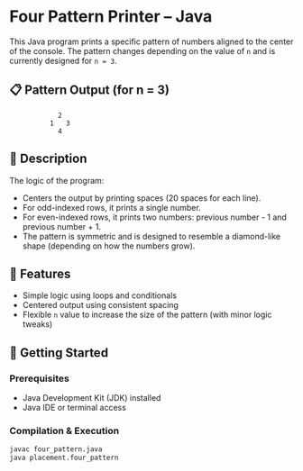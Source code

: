 # Four Pattern Printer – Java

This Java program prints a specific pattern of numbers aligned to the center of the console. The pattern changes depending on the value of `n` and is currently designed for `n = 3`.

## 📋 Pattern Output (for n = 3)

                2
              1   3
                4


## 🧠 Description

The logic of the program:
- Centers the output by printing spaces (20 spaces for each line).
- For odd-indexed rows, it prints a single number.
- For even-indexed rows, it prints two numbers: previous number - 1 and previous number + 1.
- The pattern is symmetric and is designed to resemble a diamond-like shape (depending on how the numbers grow).

## 📌 Features

- Simple logic using loops and conditionals
- Centered output using consistent spacing
- Flexible `n` value to increase the size of the pattern (with minor logic tweaks)

## 🚀 Getting Started

### Prerequisites

- Java Development Kit (JDK) installed
- Java IDE or terminal access

### Compilation & Execution

```bash
javac four_pattern.java
java placement.four_pattern
```
